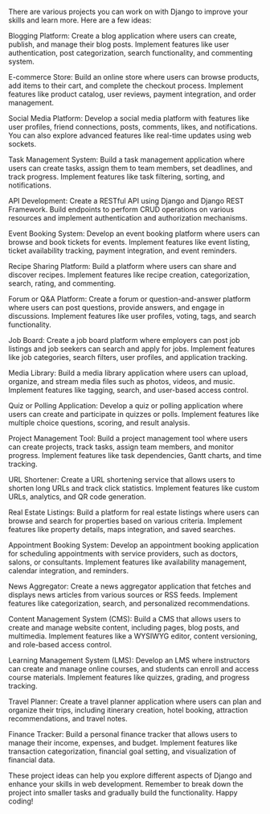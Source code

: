 There are various projects you can work on with Django to improve your skills and learn more. Here are a few ideas:

Blogging Platform: Create a blog application where users can create, publish, and manage their blog posts. Implement features like user authentication, post categorization, search functionality, and commenting system.

E-commerce Store: Build an online store where users can browse products, add items to their cart, and complete the checkout process. Implement features like product catalog, user reviews, payment integration, and order management.

Social Media Platform: Develop a social media platform with features like user profiles, friend connections, posts, comments, likes, and notifications. You can also explore advanced features like real-time updates using web sockets.

Task Management System: Build a task management application where users can create tasks, assign them to team members, set deadlines, and track progress. Implement features like task filtering, sorting, and notifications.

API Development: Create a RESTful API using Django and Django REST Framework. Build endpoints to perform CRUD operations on various resources and implement authentication and authorization mechanisms.

Event Booking System: Develop an event booking platform where users can browse and book tickets for events. Implement features like event listing, ticket availability tracking, payment integration, and event reminders.

Recipe Sharing Platform: Build a platform where users can share and discover recipes. Implement features like recipe creation, categorization, search, rating, and commenting.

Forum or Q&A Platform: Create a forum or question-and-answer platform where users can post questions, provide answers, and engage in discussions. Implement features like user profiles, voting, tags, and search functionality.

Job Board: Create a job board platform where employers can post job listings and job seekers can search and apply for jobs. Implement features like job categories, search filters, user profiles, and application tracking.

Media Library: Build a media library application where users can upload, organize, and stream media files such as photos, videos, and music. Implement features like tagging, search, and user-based access control.

Quiz or Polling Application: Develop a quiz or polling application where users can create and participate in quizzes or polls. Implement features like multiple choice questions, scoring, and result analysis.

Project Management Tool: Build a project management tool where users can create projects, track tasks, assign team members, and monitor progress. Implement features like task dependencies, Gantt charts, and time tracking.

URL Shortener: Create a URL shortening service that allows users to shorten long URLs and track click statistics. Implement features like custom URLs, analytics, and QR code generation.

Real Estate Listings: Build a platform for real estate listings where users can browse and search for properties based on various criteria. Implement features like property details, maps integration, and saved searches.

Appointment Booking System: Develop an appointment booking application for scheduling appointments with service providers, such as doctors, salons, or consultants. Implement features like availability management, calendar integration, and reminders.

News Aggregator: Create a news aggregator application that fetches and displays news articles from various sources or RSS feeds. Implement features like categorization, search, and personalized recommendations.

Content Management System (CMS): Build a CMS that allows users to create and manage website content, including pages, blog posts, and multimedia. Implement features like a WYSIWYG editor, content versioning, and role-based access control.

Learning Management System (LMS): Develop an LMS where instructors can create and manage online courses, and students can enroll and access course materials. Implement features like quizzes, grading, and progress tracking.

Travel Planner: Create a travel planner application where users can plan and organize their trips, including itinerary creation, hotel booking, attraction recommendations, and travel notes.

Finance Tracker: Build a personal finance tracker that allows users to manage their income, expenses, and budget. Implement features like transaction categorization, financial goal setting, and visualization of financial data.

These project ideas can help you explore different aspects of Django and enhance your skills in web development. Remember to break down the project into smaller tasks and gradually build the functionality. Happy coding!
